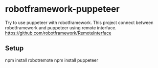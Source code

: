 # robotframework-puppeteer
Try to use puppeteer with robotframework.
This project connect between robotframework and puppeteer using remote interface.
https://github.com/robotframework/RemoteInterface

## Setup 
npm install robotremote
npm install puppeteer
